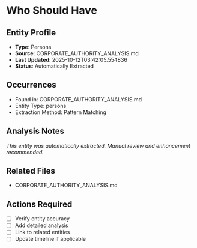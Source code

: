 # Who Should Have

## Entity Profile
- **Type**: Persons
- **Source**: CORPORATE_AUTHORITY_ANALYSIS.md
- **Last Updated**: 2025-10-12T03:42:05.554836
- **Status**: Automatically Extracted

## Occurrences
- Found in: CORPORATE_AUTHORITY_ANALYSIS.md
- Entity Type: persons
- Extraction Method: Pattern Matching

## Analysis Notes
*This entity was automatically extracted. Manual review and enhancement recommended.*

## Related Files
- CORPORATE_AUTHORITY_ANALYSIS.md

## Actions Required
- [ ] Verify entity accuracy
- [ ] Add detailed analysis
- [ ] Link to related entities
- [ ] Update timeline if applicable
